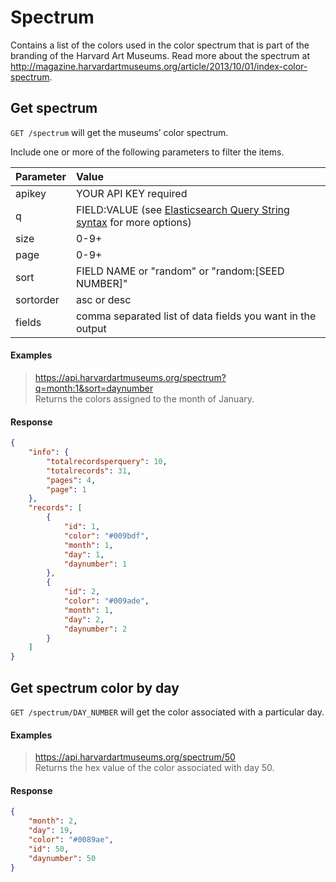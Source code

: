 # Spectrum

Contains a list of the colors used in the color spectrum that is part of the branding of the Harvard Art Museums. Read more about the spectrum at http://magazine.harvardartmuseums.org/article/2013/10/01/index-color-spectrum.  

## Get spectrum

`GET /spectrum` will get the museums’ color spectrum.

Include one or more of the following parameters to filter the items.

| Parameter | Value |
| :--------- | :----- |
| apikey | YOUR API KEY required |
| q | FIELD:VALUE (see [Elasticsearch Query String syntax](https://www.elastic.co/guide/en/elasticsearch/reference/5.6/query-dsl-query-string-query.html) for more options) |
| size | 0-9+ |
| page | 0-9+ |
| sort | FIELD NAME or "random" or "random:[SEED NUMBER]" |
| sortorder | asc or desc |
| fields | comma separated list of data fields you want in the output |

#### Examples

> https://api.harvardartmuseums.org/spectrum?q=month:1&sort=daynumber  
> Returns the colors assigned to the month of January.

#### Response

```json
{
    "info": {
        "totalrecordsperquery": 10,
        "totalrecords": 31,
        "pages": 4,
        "page": 1
    },
    "records": [
        {
            "id": 1,
            "color": "#009bdf",
            "month": 1,
            "day": 1,
            "daynumber": 1
        },
        {
            "id": 2,
            "color": "#009ade",
            "month": 1,
            "day": 2,
            "daynumber": 2
        }
    ]
}
```

## Get spectrum color by day

`GET /spectrum/DAY_NUMBER` will get the color associated with a particular day.

#### Examples

> https://api.harvardartmuseums.org/spectrum/50  
> Returns the hex value of the color associated with day 50.

#### Response

```json
{
    "month": 2,
    "day": 19,
    "color": "#0089ae",
    "id": 50,
    "daynumber": 50
}
```